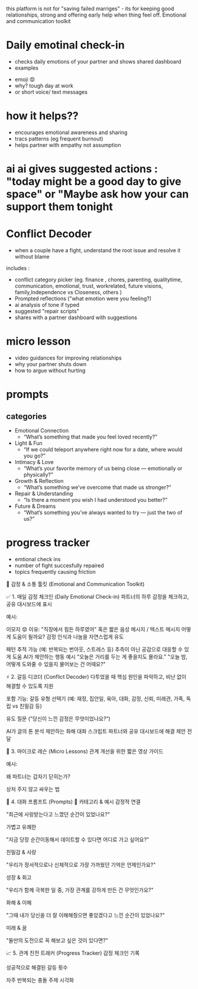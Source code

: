 

this platform is not for "saving failed marriges" - its for keeping good relationships, strong and offering early help when thing feel off.
Emotional and communication toolkit

# Daily emotinal check-in 

- checks daily emotions of your partner and shows shared dashboard
- examples
* emoji 😟
* why? tough day at work
* or short voice/ text messages




# how it helps??
- encourages emotional awareness and sharing
- tracs patterns (eg frequent burnout)
- helps partner with empathy not assumption

# ai ai gives suggested actions : "today might be a good day to give space" or "Maybe ask how your can support them tonight


# Conflict Decoder 
- when a couple have a fight, understand the root issue and resolve it without blame

includes :
- conflict category picker (eg. finance , chores, parenting, qualitytime, communication, emotional, trust, workrelated, future visions, family,Independence vs Closeness,  others )
- Prompted reflections ("what emotion were you feeling?)
- ai analysis of tone if typed 
- suggested "repair scripts"
- shares with a partner dashboard with suggestions


# micro lesson
- video guidances for improving relationships
- why your partner shuts down
- how to argue without hurting

# prompts
## categories
- Emotional Connection
    - “What’s something that made you feel loved recently?”
- Light & Fun
    - “If we could teleport anywhere right now for a date, where would you go?”
- Intimacy & Love
    - “What’s your favorite memory of us being close — emotionally or physically?”
- Growth & Reflection
    - “What’s something we’ve overcome that made us stronger?”
- Repair & Understanding
    - “Is there a moment you wish I had understood you better?”
-  Future & Dreams
    - “What’s something you’ve always wanted to try — just the two of us?”



# progress tracker
- emtional check ins 
- number of fight succesfully repaired 
- topics frequently causing friction



💬 감정 & 소통 툴킷 (Emotional and Communication Toolkit)

✅ 1. 매일 감정 체크인 (Daily Emotional Check-in)
파트너의 하루 감정을 체크하고, 공유 대시보드에 표시

예시:

이모지 😟
이유: "직장에서 힘든 하루였어"
혹은 짧은 음성 메시지 / 텍스트 메시지
어떻게 도움이 될까요?
감정 인식과 나눔을 자연스럽게 유도

패턴 추적 가능 (예: 반복되는 번아웃, 스트레스 등)
추측이 아닌 공감으로 대응할 수 있게 도움
AI가 제안하는 행동 예시
"오늘은 거리를 두는 게 좋을지도 몰라요."
"오늘 밤, 어떻게 도와줄 수 있을지 물어보는 건 어때요?"

⚡ 2. 갈등 디코더 (Conflict Decoder)
다투었을 때 핵심 원인을 파악하고,
비난 없이 해결할 수 있도록 지원

포함 기능:
갈등 유형 선택기
(예: 재정, 집안일, 육아, 대화, 감정, 신뢰, 미래관, 가족, 독립 vs 친밀감 등)

유도 질문
("당신이 느낀 감정은 무엇이었나요?")

AI가 글의 톤 분석
제안하는 화해 대화 스크립트
파트너와 공유 대시보드에 해결 제안 전달

🎥 3. 마이크로 레슨 (Micro Lessons)
관계 개선을 위한 짧은 영상 가이드

예시:

왜 파트너는 갑자기 닫히는가?

상처 주지 않고 싸우는 법

💌 4. 대화 프롬프트 (Prompts)
💞 카테고리 & 예시
감정적 연결

"최근에 사랑받는다고 느꼈던 순간이 있었나요?"

가볍고 유쾌한

"지금 당장 순간이동해서 데이트할 수 있다면 어디로 가고 싶어요?"

친밀감 & 사랑

"우리가 정서적으로나 신체적으로 가장 가까웠던 기억은 언제인가요?"

성장 & 회고

"우리가 함께 극복한 일 중, 가장 관계를 강하게 만든 건 무엇인가요?"

화해 & 이해

"그때 내가 당신을 더 잘 이해해줬으면 좋았겠다고 느낀 순간이 있었나요?"

미래 & 꿈

"둘만의 도전으로 꼭 해보고 싶은 것이 있다면?"

📈 5. 관계 진전 트래커 (Progress Tracker)
감정 체크인 기록

성공적으로 해결된 갈등 횟수

자주 반복되는 충돌 주제 시각화